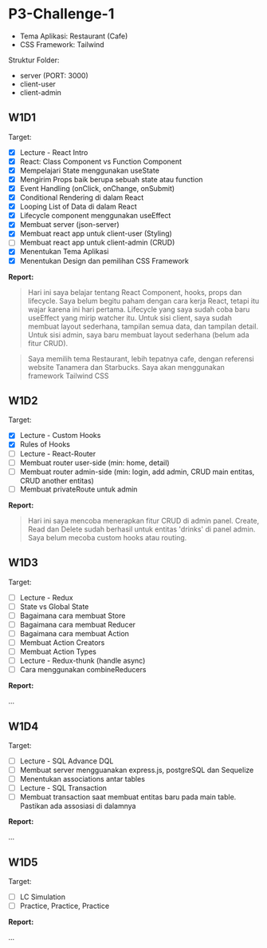 # P3-Challenge-1

- Tema Aplikasi: Restaurant (Cafe)
- CSS Framework: Tailwind

Struktur Folder:

- server (PORT: 3000)
- client-user
- client-admin

## W1D1

Target:

- [x] Lecture - React Intro
- [x] React: Class Component vs Function Component
- [x] Mempelajari State menggunakan useState
- [x] Mengirim Props baik berupa sebuah state atau function
- [x] Event Handling (onClick, onChange, onSubmit)
- [x] Conditional Rendering di dalam React
- [x] Looping List of Data di dalam React
- [x] Lifecycle component menggunakan useEffect
- [x] Membuat server (json-server)
- [x] Membuat react app untuk client-user (Styling)
- [ ] Membuat react app untuk client-admin (CRUD)
- [x] Menentukan Tema Aplikasi
- [x] Menentukan Design dan pemilihan CSS Framework

**Report:**

> Hari ini saya belajar tentang React Component, hooks, props dan lifecycle. Saya belum begitu paham dengan cara kerja React, tetapi itu wajar karena ini hari pertama. Lifecycle yang saya sudah coba baru useEffect yang mirip watcher itu. Untuk sisi client, saya sudah membuat layout sederhana, tampilan semua data, dan tampilan detail. Untuk sisi admin, saya baru membuat layout sederhana (belum ada fitur CRUD).

> Saya memilih tema Restaurant, lebih tepatnya cafe, dengan referensi website Tanamera dan Starbucks. Saya akan menggunakan framework Tailwind CSS

## W1D2

Target:

- [x] Lecture - Custom Hooks
- [x] Rules of Hooks
- [ ] Lecture - React-Router
- [ ] Membuat router user-side (min: home, detail)
- [ ] Membuat router admin-side (min: login, add admin, CRUD main entitas, CRUD another entitas)
- [ ] Membuat privateRoute untuk admin

**Report:**

> Hari ini saya mencoba menerapkan fitur CRUD di admin panel. Create, Read dan Delete sudah berhasil untuk entitas 'drinks' di panel admin. Saya belum mecoba custom hooks atau routing.

## W1D3

Target:

- [ ] Lecture - Redux
- [ ] State vs Global State
- [ ] Bagaimana cara membuat Store
- [ ] Bagaimana cara membuat Reducer
- [ ] Bagaimana cara membuat Action
- [ ] Membuat Action Creators
- [ ] Membuat Action Types
- [ ] Lecture - Redux-thunk (handle async)
- [ ] Cara menggunakan combineReducers

**Report:**

...

## W1D4

Target:

- [ ] Lecture - SQL Advance DQL
- [ ] Membuat server mengguanakan express.js, postgreSQL dan Sequelize
- [ ] Menentukan associations antar tables
- [ ] Lecture - SQL Transaction
- [ ] Membuat transaction saat membuat entitas baru pada main table. Pastikan ada assosiasi di dalamnya

**Report:**

...

## W1D5

Target:

- [ ] LC Simulation
- [ ] Practice, Practice, Practice

**Report:**

...
